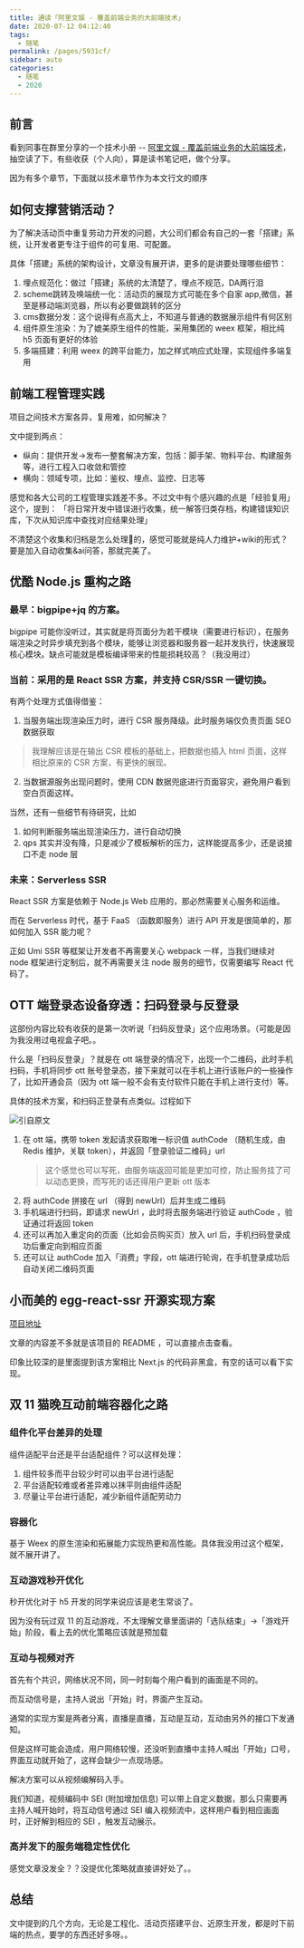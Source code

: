 ```yaml
---
title: 通读「阿里文娱 - 覆盖前端业务的大前端技术」
date: 2020-07-12 04:12:40
tags: 
  - 随笔
permalink: /pages/5931cf/
sidebar: auto
categories: 
  - 随笔
  - 2020
---
```


## 前言

看到同事在群里分享的一个技术小册 -- [阿里文娱 - 覆盖前端业务的大前端技术](https://zhuanlan.zhihu.com/p/129673500)，抽空读了下，有些收获（个人向），算是读书笔记吧，做个分享。

因为有多个章节，下面就以技术章节作为本文行文的顺序

<!--more-->

## 如何支撑营销活动？

为了解决活动页中重复劳动力开发的问题，大公司们都会有自己的一套「搭建」系统，让开发者更专注于组件的可复用、可配置。

具体「搭建」系统的架构设计，文章没有展开讲，更多的是讲要处理哪些细节：
1. 埋点规范化：做过「搭建」系统的太清楚了，埋点不规范，DA两行泪
2. scheme跳转及唤端统一化：活动页的展现方式可能在多个自家 app,微信，甚至是移动端浏览器，所以有必要做跳转的区分
3. cms数据分发：这个说得有点高大上，不知道与普通的数据展示组件有何区别
4. 组件原生渲染：为了媲美原生组件的性能，采用集团的 weex 框架，相比纯 h5 页面有更好的体验
5. 多端搭建：利用 weex 的跨平台能力，加之样式响应式处理，实现组件多端复用


## 前端工程管理实践

项目之间技术方案各异，复用难，如何解决？

文中提到两点：
- 纵向：提供开发->发布一整套解决方案，包括：脚手架、物料平台、构建服务等，进行工程入口收敛和管控
- 横向：领域专项，比如：鉴权、埋点、监控、日志等

感觉和各大公司的工程管理实践差不多。不过文中有个感兴趣的点是「经验复用」这个，提到：
「将日常开发中错误进行收集，统一解答归类存档，构建错误知识库，下次从知识库中查找对应结果处理」

不清楚这个收集和归档是怎么处理的，感觉可能就是纯人力维护+wiki的形式？要是加入自动收集&ai问答，那就完美了。

## 优酷 Node.js 重构之路

### 最早：bigpipe+jq 的方案。

bigpipe 可能你没听过，其实就是将页面分为若干模块（需要进行标识），在服务端渲染之时异步填充到各个模块，能够让浏览器和服务器一起并发执行，快速展现核心模块。缺点可能就是模板编译带来的性能损耗较高？（我没用过）

### 当前：采用的是 React SSR 方案，并支持 CSR/SSR 一键切换。

有两个处理方式值得借鉴：

1. 当服务端出现渲染压力时，进行 CSR 服务降级。此时服务端仅负责页面 SEO 数据获取
 > 我理解应该是在输出 CSR 模板的基础上，把数据也插入 html 页面，这样相比原来的 CSR 方案，有更快的展现。
2. 当数据源服务出现问题时，使用 CDN 数据兜底进行页面容灾，避免用户看到空白页面这样。

当然，还有一些细节有待研究，比如
1. 如何判断服务端出现渲染压力，进行自动切换
2. qps 其实并没有降，只是减少了模板解析的压力，这样能提高多少，还是说接口不走 node 层

### 未来：Serverless SSR

React SSR 方案是依赖于 Node.js Web 应用的，那必然需要关心服务和运维。

而在 Serverless 时代，基于 FaaS （函数即服务）进行 API 开发是很简单的，那如何加入 SSR 能力呢？

正如 Umi SSR 等框架让开发者不再需要关心 webpack 一样，当我们继续对 node 框架进行定制后，就不再需要关注 node 服务的细节，仅需要编写 React 代码了。


## OTT 端登录态设备穿透：扫码登录与反登录

这部份内容比较有收获的是第一次听说「扫码反登录」这个应用场景。（可能是因为我没用过电视盒子吧。。

什么是「扫码反登录」？就是在 ott 端登录的情况下，出现一个二维码，此时手机扫码，手机将同步 ott 账号登录态，接下来就可以在手机上进行该账户的一些操作了，比如开通会员（因为 ott 端一般不会有支付软件只能在手机上进行支付）等。

具体的技术方案，和扫码正登录有点类似。过程如下

![引自原文](https://sf1-dycdn-tos.pstatp.com/obj/eden-cn/nupohneh7nupehpqnulog/img/ott.png)

1. 在 ott 端，携带 token 发起请求获取唯一标识值 authCode （随机生成，由 Redis 维护，关联 token），并返回「登录验证二维码」url
    > 这个感觉也可以写死，由服务端返回可能是更加可控，防止服务挂了可以动态更换，而写死的话还得用户更新 ott 版本
2. 将 authCode 拼接在 url （得到 newUrl）后并生成二维码
3. 手机端进行扫码，即请求 newUrl ，此时将去服务端进行验证 authCode ，验证通过将返回 token
4. 还可以再加入重定向的页面（比如会员购买页）放入 url 后，手机扫码登录成功后重定向到相应页面
5. 还可以让 authCode 加入「消费」字段，ott 端进行轮询，在手机登录成功后自动关闭二维码页面

## 小而美的 egg-react-ssr 开源实现方案

[项目地址](https://github.com/ykfe/egg-react-ssr)

文章的内容差不多就是该项目的 README ，可以直接点击查看。

印象比较深的是里面提到该方案相比 Next.js 的代码非黑盒，有空的话可以看下实现。

## 双 11 猫晚互动前端容器化之路

### 组件化平台差异的处理

组件适配平台还是平台适配组件？可以这样处理：
1. 组件较多而平台较少时可以由平台进行适配
2. 平台适配较难或者差异难以抹平则由组件适配
3. 尽量让平台进行适配，减少新组件适配劳动力

### 容器化

基于 Weex 的原生渲染和拓展能力实现热更和高性能。具体我没用过这个框架，就不展开讲了。

### 互动游戏秒开优化

秒开优化对于 h5 开发的同学来说应该是老生常谈了。

因为没有玩过双 11 的互动游戏，不太理解文章里面讲的「选队结束」->「游戏开始」阶段，看上去的优化策略应该就是预加载

### 互动与视频对齐

首先有个共识，网络状况不同，同一时刻每个用户看到的画面是不同的。

而互动信号是，主持人说出「开始」时，界面产生互动。

通常的实现方案是两者分离，直播是直播，互动是互动，互动由另外的接口下发通知。

但是这样可能会造成，用户网络较慢，还没听到直播中主持人喊出「开始」口号，界面互动就开始了，这样会缺少一点现场感。

解决方案可以从视频编解码入手。

我们知道，视频编码中 SEI (附加增加信息) 可以带上自定义数据，那么只需要再主持人喊开始时，将互动信号通过 SEI 编入视频流中，这样用户看到相应画面时，正好解到相应的 SEI ，触发互动展示。

### 高并发下的服务端稳定性优化

感觉文章没发全？？没提优化策略就直接讲好处了。。


## 总结

文中提到的几个方向，无论是工程化、活动页搭建平台、近原生开发，都是时下前端的热点，要学的东西还好多呀。。